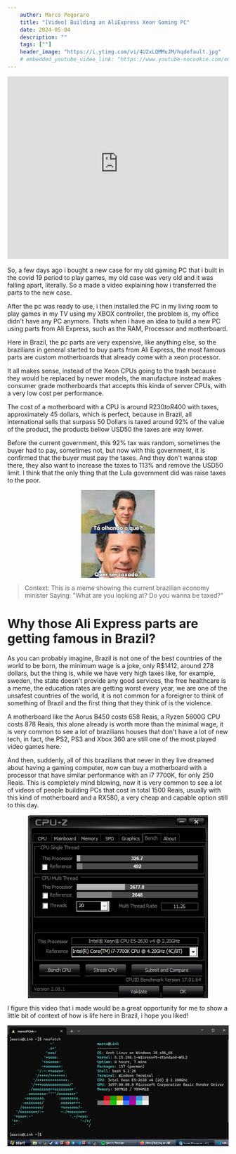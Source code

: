 ```yaml
---
    author: Marco Pegoraro
    title: "[Video] Building an AliExpress Xeon Gaming PC"
    date: 2024-05-04
    description: ""
    tags: [""] 
    header_image: "https://i.ytimg.com/vi/4U2xLQMMuJM/hqdefault.jpg"
    # embedded_youtube_video_link: "https://www.youtube-nocookie.com/embed/4U2xLQMMuJM?si=dvrvMTjfr7W8zqTn"
---
```


<iframe style="width: 100%;" height="415" src="https://www.youtube-nocookie.com/embed/4U2xLQMMuJM?si=dvrvMTjfr7W8zqTn" title="YouTube video player" frameborder="0" allow="accelerometer; autoplay; clipboard-write; encrypted-media; gyroscope; picture-in-picture; web-share" referrerpolicy="strict-origin-when-cross-origin" allowfullscreen></iframe>

So, a few days ago i bought a new case for my old gaming PC that i built in the covid 19 period to play games, my old case was very old and it was falling apart, literally. So a made a video explaining how i transferred the parts to the new case.

After the pc was ready to use, i then installed the PC in my living room to play games in my TV using my XBOX controller, the problem is, my office didn't have any PC anymore. Thats when i have an idea to build a new PC using parts from Ali Express, such as the RAM, Processor and motherboard.

Here in Brazil, the pc parts are very expensive, like anything else, so the brazilians in general started to buy parts from Ali Express, the most famous parts are custom motherboards that already come with a xeon processor.

It all makes sense, instead of the Xeon CPUs going to the trash because they would be replaced by newer models, the manufacture instead makes consumer grade motherboards that accepts this kinda of server CPUs, with a very low cost per performance.

The cost of a motherboard with a CPU is around R$230 to R$400 with taxes, approximately 45 dollars, which is perfect, because in Brazil, all international sells that surpass 50 Dollars is taxed around 92% of the value of the product, the products bellow USD50 the taxes are way lower. 

Before the current government, this 92% tax was random, sometimes the buyer had to pay, sometimes not, but now with this government, it is confirmed that the buyer must pay the taxes. And they don't wanna stop there, they also want to increase the taxes to 113% and remove the USD50 limit. I think that the only thing that the Lula government did was raise taxes to the poor.

<img src="./taxad.jpeg" alt="taxad" style="max-height: 200px; display: block; margin: 0 auto;"></img>

> Context: This is a meme showing the current brazilian economy minister Saying: "What are you looking at? Do you wanna be taxed?"

# Why those Ali Express parts are getting famous in Brazil?

As you can probably imagine, Brazil is not one of the best countries of the world to be born, the minimum wage is a joke, only R$1412, around 278 dollars, but the thing is, while we have very high taxes like, for example, sweden, the state doesn't provide any good services, the free healthcare is a meme, the education rates are getting worst every year, we are one of the unsafest countries of the world, it is not common for a foreigner to think of something of Brazil and the first thing that they think of is the violence.

A motherboard like the Aorus B450 costs 658 Reais, a Ryzen 5600G CPU costs 878 Reais, this alone already is worth more than the minimal wage, it is very common to see a lot of brazilians houses that don't have a lot of new tech, in fact, the PS2, PS3 and Xbox 360 are still one of the most played video games here.

And then, suddenly, all of this brazilians that never in they live dreamed about having a gaming computer, now can buy a motherboard with a processor that have similar performance with an i7 7700K, for only 250 Reais. This is completely mind blowing, now it is very common to see a lot of videos of people building PCs that cost in total 1500 Reais, usually with this kind of motherboard and a RX580, a very cheap and capable option still to this day.

<img src="./xeon_performance.png" alt="A Xeon performance compared to the i7 7700K" style="display: block; margin: 0 auto;"></img>

I figure this video that i made would be a great opportunity for me to show a little bit of context of how is life here in Brazil, i hope you liked!

!["neofetch of my new PC"](./neofetch.png)